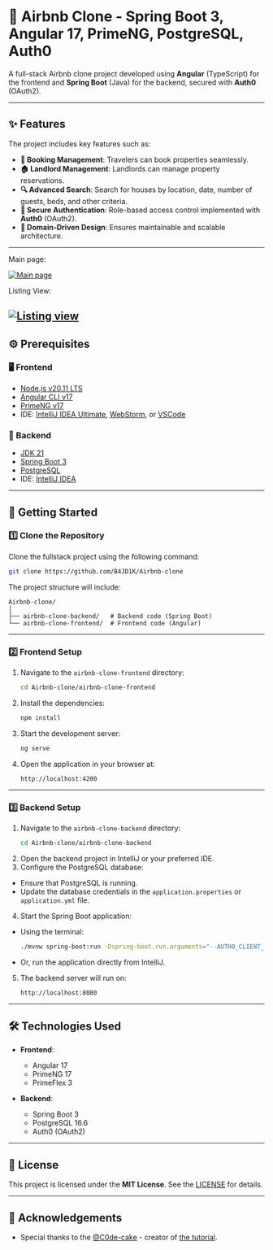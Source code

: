 # 🌟 Airbnb Clone - Spring Boot 3, Angular 17, PrimeNG, PostgreSQL, Auth0

A full-stack Airbnb clone project developed using **Angular** (TypeScript) for the frontend and **Spring Boot** (Java) for the backend, secured with **Auth0** (OAuth2).

---

## ✨ Features

The project includes key features such as:
- **📅 Booking Management**: Travelers can book properties seamlessly.
- **🏠 Landlord Management**: Landlords can manage property reservations.
- **🔍 Advanced Search**: Search for houses by location, date, number of guests, beds, and other criteria.
- **🔐 Secure Authentication**: Role-based access control implemented with **Auth0** (OAuth2).
- **🏢 Domain-Driven Design**: Ensures maintainable and scalable architecture.

---

Main page:

[![Main page](https://i.postimg.cc/gj9mrrvR/HOME.png)](https://postimg.cc/S2GwvS1N)


Listing View:

[![Listing view](https://i.postimg.cc/BQB4QStL/Listing-view.png)](https://postimg.cc/8jcqZVRN)
---

## ⚙️ Prerequisites

### 🖥️ Frontend
- [Node.js v20.11 LTS](https://nodejs.org/en/)
- [Angular CLI v17](https://angular.io/cli)
- [PrimeNG v17](https://primeng.org/)
- IDE: [IntelliJ IDEA Ultimate](https://www.jetbrains.com/idea/), [WebStorm](https://www.jetbrains.com/webstorm/), or [VSCode](https://code.visualstudio.com/)

### 💾 Backend
- [JDK 21](https://jdk.java.net/21/)
- [Spring Boot 3](https://spring.io/projects/spring-boot)
- [PostgreSQL](https://www.postgresql.org/)
- IDE: [IntelliJ IDEA](https://www.jetbrains.com/idea/)

---

## 🚀 Getting Started

### 1️⃣ Clone the Repository

Clone the fullstack project using the following command:
```bash
git clone https://github.com/B4JD1K/Airbnb-clone
```

The project structure will include:
```
Airbnb-clone/
│
├── airbnb-clone-backend/   # Backend code (Spring Boot)
└── airbnb-clone-frontend/  # Frontend code (Angular)
```

---

### 2️⃣ Frontend Setup

1. Navigate to the `airbnb-clone-frontend` directory:
    ```bash
    cd Airbnb-clone/airbnb-clone-frontend
    ```
2. Install the dependencies:
    ```bash
    npm install
    ```
3. Start the development server:
    ```bash
    ng serve
    ```
4. Open the application in your browser at:
    ```text
    http://localhost:4200
    ```

---

### 3️⃣ Backend Setup

1. Navigate to the `airbnb-clone-backend` directory:
    ```bash
    cd Airbnb-clone/airbnb-clone-backend
    ```
2. Open the backend project in IntelliJ or your preferred IDE.
3. Configure the PostgreSQL database:
  - Ensure that PostgreSQL is running.
  - Update the database credentials in the `application.properties` or `application.yml` file.
4. Start the Spring Boot application:
  - Using the terminal:
    ```bash
    ./mvnw spring-boot:run -Dspring-boot.run.arguments="--AUTH0_CLIENT_ID=<client-id> --AUTH0_CLIENT_SECRET=<client-secret>"
    ```
  - Or, run the application directly from IntelliJ.
5. The backend server will run on:
    ```text
    http://localhost:8080
    ```

---

## 🛠️ Technologies Used

- **Frontend**:
  - Angular 17
  - PrimeNG 17
  - PrimeFlex 3


- **Backend**:
  - Spring Boot 3
  - PostgreSQL 16.6
  - Auth0 (OAuth2)

---

## 📄 License

This project is licensed under the **MIT License**. See the [LICENSE](https://opensource.org/license/mit) for details.

---

## 🙌 Acknowledgements

- Special thanks to the [@C0de-cake](https://github.com/@C0de-cake) - creator of [the tutorial](https://youtu.be/XriUV06Hkow).
